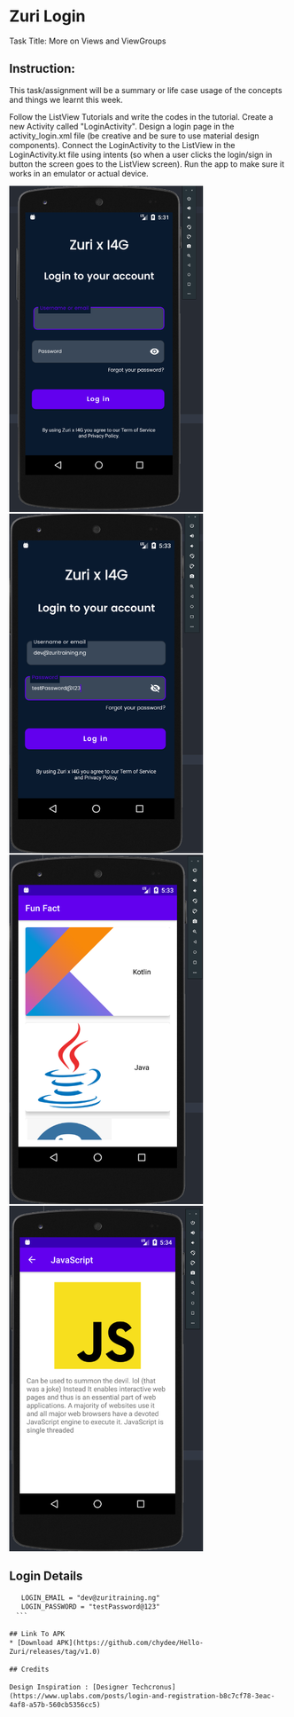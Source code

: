 # Zuri Login
 Task Title: More on Views and ViewGroups

## Instruction:
 This task/assignment will be a summary or life case usage of the concepts and things we learnt this week.

 Follow the ListView Tutorials and write the codes in the tutorial.
 Create a new Activity called "LoginActivity".
 Design a login page in the activity_login.xml file (be creative and be sure to use material design components).
 Connect the LoginActivity to the ListView in the LoginActivity.kt file using intents (so when a user clicks the login/sign in button the screen goes to the ListView screen).
 Run the app to make sure it works in an emulator or actual device.

<img src="zuri_a.png" width="350" title="Login Screen"> <img src="zuri_b.png" width="350" title="Login Screen 2">
<img src="zuri_main.png" width="350" title="Main Screen"> <img src="zuri_details.png" width="350" title="Details Screen">

## Login Details
 ```
    LOGIN_EMAIL = "dev@zuritraining.ng"
    LOGIN_PASSWORD = "testPassword@123"
　```

## Link To APK
 * [Download APK](https://github.com/chydee/Hello-Zuri/releases/tag/v1.0)

## Credits

 Design Inspiration : [Designer Techcronus](https://www.uplabs.com/posts/login-and-registration-b8c7cf78-3eac-4af8-a57b-560cb5356cc5)